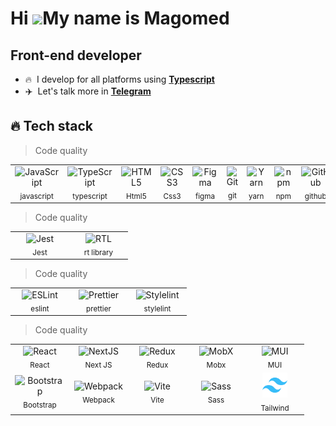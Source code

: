 Hi ![](https://user-images.githubusercontent.com/18350557/176309783-0785949b-9127-417c-8b55-ab5a4333674e.gif)My name is Magomed
===============================================================================================================================

Front-end developer
-------------------

<ul dir="auto">

<li>🔥 &nbsp;I develop for all platforms using <strong><a href="https://www.typescriptlang.org/" rel="nofollow">Typescript</a></strong></li>

<li><g-emoji class="g-emoji" alias="airplane">✈️</g-emoji> &nbsp;Let's talk more in <strong><a href="https://t.me/MaElmur" rel="nofollow">Telegram</a></strong></li>
</ul>



<h2>🔥 Tech stack</h2>

<!-- General -->
<blockquote>
<p dir="auto">Code quality</p>
</blockquote>
<table>
  <tr>
    <td align="center" width="80">
      <img src="https://cdn.jsdelivr.net/gh/devicons/devicon/icons/javascript/javascript-original.svg" width="40" height="40" alt="JavaScript"/><br/>
      <sub>javascript</sub>
    </td>
    <td align="center" width="80">
      <img src="https://cdn.jsdelivr.net/gh/devicons/devicon/icons/typescript/typescript-original.svg" width="40" height="40" alt="TypeScript"/><br/>
      <sub>typescript</sub>
    </td>
    <td align="center" width="80">
      <img src="https://cdn.jsdelivr.net/gh/devicons/devicon/icons/html5/html5-original.svg" width="40" height="40" alt="HTML5"/><br/>
      <sub>Html5</sub>
    </td>
    <td align="center" width="80">
      <img src="https://cdn.jsdelivr.net/gh/devicons/devicon/icons/css3/css3-original.svg" width="40" height="40" alt="CSS3"/><br/>
      <sub>Css3</sub>
    </td>
    <td align="center" width="80">
      <img src="https://cdn.jsdelivr.net/gh/devicons/devicon/icons/figma/figma-original.svg" width="40" height="40" alt="Figma"/><br/>
      <sub>figma</sub>
    </td>
    <td align="center" width="80">
      <img src="https://cdn.jsdelivr.net/gh/devicons/devicon/icons/git/git-original.svg" width="40" height="40" alt="Git"/><br/>
      <sub>git</sub>
    </td>
    <td align="center" width="80">
      <img src="https://cdn.jsdelivr.net/gh/devicons/devicon/icons/yarn/yarn-original.svg" width="40" height="40" alt="Yarn"/><br/>
      <sub>yarn</sub>
    </td>
    <td align="center" width="80">
      <img src="https://cdn.jsdelivr.net/gh/devicons/devicon/icons/npm/npm-original-wordmark.svg" width="40" height="40" alt="npm"/><br/>
      <sub>npm</sub>
    </td>
    <td align="center" width="80">
      <img src="https://cdn.jsdelivr.net/gh/devicons/devicon/icons/github/github-original.svg" width="40" height="40" alt="GitHub"/><br/>
      <sub>github</sub>
    </td>
    <td align="center" width="80">
      <img src="https://cdn.jsdelivr.net/gh/devicons/devicon/icons/docker/docker-original.svg" width="40" height="40" alt="Docker"/><br/>
      <sub>docker</sub>
    </td>
  </tr>
</table>

<!-- Testing -->
<blockquote>
<p dir="auto">Code quality</p>
</blockquote>
<table>
  <tr>
    <td align="center" width="80">
      <img src="https://cdn.jsdelivr.net/gh/devicons/devicon/icons/jest/jest-plain.svg" width="40" height="40" alt="Jest"/><br/>
      <sub>Jest</sub>
    </td>
    <td align="center" width="80">
      <img src="https://testing-library.com/img/octopus-128x128.png" width="40" height="40" alt="RTL"/><br/>
      <sub>rt library</sub>
    </td>
   
  </tr>
</table>

<!-- Code quality -->
<blockquote>
<p dir="auto">Code quality</p>
</blockquote>
<table>
  <tr>
    <td align="center" width="80">
      <img src="https://cdn.jsdelivr.net/gh/devicons/devicon/icons/eslint/eslint-original.svg" width="40" height="40" alt="ESLint"/><br/>
      <sub>eslint</sub>
    </td>
    <td align="center" width="80">
      <img src="https://brandeps.com/icon-download/P/Prettier-icon-vector-02.svg" width="40" height="40" alt="Prettier"/><br/>
      <sub>prettier</sub>
    </td>
    <td align="center" width="80">
      <img src="https://brandeps.com/logo-download/S/Stylelint-logo-vector-01.svg" width="40" height="40" alt="Stylelint"/><br/>
      <sub>stylelint</sub>
    </td>
  </tr>
</table>

<!-- Frontend -->
<blockquote>
<p dir="auto">Code quality</p>
</blockquote>
<table>
  <tr>
    <td align="center" width="80">
      <img src="https://cdn.jsdelivr.net/gh/devicons/devicon/icons/react/react-original.svg" width="40" height="40" alt="React"/><br/>
      <sub>React</sub>
    </td>
    <td align="center" width="80">
      <img src="https://cdn.jsdelivr.net/gh/devicons/devicon/icons/nextjs/nextjs-original.svg" width="40" height="40" alt="NextJS"/><br/>
      <sub>Next JS</sub>
    </td>
    <td align="center" width="80">
      <img src="https://cdn.jsdelivr.net/gh/devicons/devicon/icons/redux/redux-original.svg" width="40" height="40" alt="Redux"/><br/>
      <sub>Redux</sub>
    </td>
    <td align="center" width="80">
      <img src="https://mobx.js.org/img/mobx.png" width="40" height="40" alt="MobX"/><br/>
      <sub>Mobx</sub>
    </td>
    <td align="center" width="80">
      <img src="https://mui.com/static/logo.png" width="40" height="40" alt="MUI"/><br/>
      <sub>MUI</sub>
    </td>
  
  </tr>
  <tr>
    <td align="center" width="80">
      <img src="https://cdn.jsdelivr.net/gh/devicons/devicon/icons/bootstrap/bootstrap-original.svg" width="40" height="40" alt="Bootstrap"/><br/>
      <sub>Bootstrap</sub>
    </td>
    <td align="center" width="80">
      <img src="https://cdn.jsdelivr.net/gh/devicons/devicon/icons/webpack/webpack-original.svg" width="40" height="40" alt="Webpack"/><br/>
      <sub>Webpack</sub>
    </td>
    <td align="center" width="80">
      <img src="https://camo.githubusercontent.com/118beaba8872ecd1cc0fa048abc853d8a1717a549bd2627eade643e4a5fd66d3/68747470733a2f2f766974656a732e6465762f6c6f676f2e737667" width="40" height="40" alt="Vite"/><br/>
      <sub>Vite</sub>
    </td>
    <td align="center" width="80">
      <img src="https://cdn.jsdelivr.net/gh/devicons/devicon/icons/sass/sass-original.svg" width="40" height="40" alt="Sass"/><br/>
      <sub>Sass</sub>
    </td>
    <td align="center" width="80">
      <img src="https://github.com/devicons/devicon/raw/master/icons/tailwindcss/tailwindcss-original.svg" width="40" height="40" alt="Tailwind"/><br/>
      <sub>Tailwind</sub>
    </td></tr>
</table>






<!--
**MagaFreelancer/MagaFreelancer** is a ✨ _special_ ✨ repository because its `README.md` (this file) appears on your GitHub profile.

Here are some ideas to get you started:

- 🔭 I’m currently working on ...
- 🌱 I’m currently learning ...
- 👯 I’m looking to collaborate on ...
- 🤔 I’m looking for help with ...
- 💬 Ask me about ...
- 📫 How to reach me: ...
- 😄 Pronouns: ...
- ⚡ Fun fact: ...
-->
